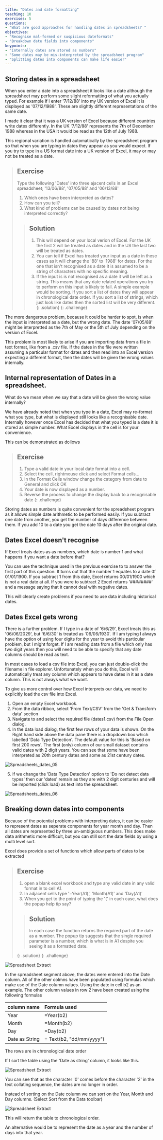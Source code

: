 ```yaml
---
title: "Dates and date formatting"
teaching: 10
exercises: 5
questions:
- "What are good approaches for handling dates in spreadsheets? "
objectives:
- "Recognise mal-formed or suspicious dateformats"
- "Breakdown date fields into components"
keypoints:
- "Internally dates are stored as numbers"
- "Some dates may be mis-interpreted by the spreadsheet program"
- "Splitting dates into components can make life easier"
---
```


## Storing dates in a spreadsheet

When you enter a date into a spreadsheet it looks like a date although the spreadsheet may perform some slight reformatting of what you actually typed. For example if I enter '7/12/88' into my UK version of Excel it is displayed as '07/12/1988'. These are slightly different representations of the same date.

I made it clear that it was a UK version of Excel because different countries write dates differently. In the UK '7/12/88' represents the 7th of December 1988 whereas in the USA it would be read as the 12th of July 1988.

This regional variation is handled automatically by the spreadsheet program so that when you are typing in dates they appear as you would expect. If you try to type in a US format date into a UK version of Excel, it may or may not be treated as a date.

> ## Exercise
> 
> Type the following 'Dates' into three ajacent cells in an Excel spreadsheet; '13/06/88', '07/05/88' and '06/13/88'
> 
> 1. Which ones have been interpreted as dates?
> 2. How can you tell?
> 3. What kind of problems can be caused by dates not being interpreted correctly?
> 
> > ## Solution
> > 
> > 1. This will depend on your local verion of Excel. For the UK the first 2 will be treated as dates and in the US the last two will be treated as dates.
> > 2. You can tell if Excel has treated your input as a date in these cases as it will change the '88' to '1988' for dates. For the one that isn't recognised as a date it is assumed to be a string of characters with no specific meaning.
> > 3. If the input is is not recognised as a date it will be left as a string. This means that any date related operations you try to perform on this input is likely to fail. A simple example would be sorting. If you sort a list of dates they will appear in chronological date order. If you sort a list of strings, which just look like dates then the sorted list will be very different.
> {: .solution}
{: .challenge}

The more dangerous problem, because it could be harder to spot, is when the input is interpreted as a date, but the wrong date. The date '07/05/88' might be interpretted as the 7th of May or the 5th of July depending on the version of Excel.

This problem is most likely to arise if you are importing data from a file in text format, like from a .csv file. If the dates in the file were written assuming a particular format for dates and then read into an Excel version expecting a different format, then the dates will be given the wrong values internally. 




## Internal representation of Dates in a spreadsheet.

What do we mean when we say that a date will be given the wrong value internally? 

We have already noted that when you type in a date, Excel may re-format what you type, but what is displayed still looks like a recognisable date. Internally however once Excel has decided that what you typed is a date it is stored as simple number. What Excel displays in the cell is for your convenience.

This can be demonstrated as dollows

> ## Exercise
> 
> 1. Type a valid date in your local date format into a cell. 
> 2. Select the cell, rightmouse click and select Format cells...
> 3. In the Format Cells window change the category from date to General and click OK
> 4. Your date is now displayed as a number.
> 5. Reverse the process to change the display back to a recognisable date
{: .challenge}

Storing dates as numbers is quite convenient for the spreadsheet program as it allows simple date arithmetic to be performed easily. If you subtract one date from another, you get the number of days difference between them. If you add 10 to a date you get the date 10 days after the original date.


## Dates Excel doesn't recognise

If Excel treats dates as as numbers, which date is number 1 and what happens if you want a date before that?

You can use the technique used in the previous exercise to to answer the first part of this question. It turns out that the number 1 equates to a date 0f 01/01/1900. If you subtract 1 from this date, Excel returns 00/01/1900 which is not a real date at all. If you were to subtract 2 Excel returns '########' and a message saying that it cannot deal with negative dates. 

This will clearly create problems if you need to use data including historical dates.

## Dates Excel gets wrong

There is a further problem. If I type in a date of '6/6/29', Excel treats this as '06/06/2029', but '6/6/30' is treated as '06/06/1930'. If I am typing I always have the option of using four digits for the year to avoid this particular problem, but I might forget. If I am reading data from a file which only has two digit years then you will need to be able to specify that any date columns should be read as text. 

In most cases to load a csv file into Excel, you can just double-click the filename in file explorer. Unfortunately when you do this, Excel will automatically treat any column which appears to have dates in it as a date column. This is not always what we want. 

To give us more control over how Excel interprets our data, we need to explicitly load the csv file into Excel.

1. Open an empty Excel workbook. 
2. From the data ribbon, select 'From Text/CSV' from the 'Get & Transform data' section
3. Navigate to and select the required file (dates1.csv) from the File Open dialog. 
4. In the data load dialog, the first few rows of your data is shown. On the Right hand side above the data pane there is a dropdown box which labelled 'Data Type Detection'. The default value for this is 'Based on first 200 rows'. The first (only) column of our small dataset contains valid dates with 2 digit years. You can see that some have been interpreted as 20th century dates and some as 21st century dates.

![Spreadsheets_dates_05](../fig/Spreadsheets_dates_05.png)

5. If we change the 'Data Type Detection' option to 'Do not detect data types' then our 'dates' remain as they are with 2 digit centuries and will be imported (click load) as text into the spreadsheet.


![Spreadsheets_dates_06](../fig/Spreadsheets_dates_06.png)
 
 
## Breaking down dates into components

Because of the potential problems with interpreting dates, it can be easier to represent dates as seperate components for year month and day. Then all dates are represented by three un-ambiguous numbers. This does make data arithmetic more difficult, but you can still sort the date fields by using a multi level sort.

Excel does provide a set of functions which allow parts of dates to be extracted

> ## Exercise 
> 
> 1. open a blank excel workbook and type any valid date in any valid format in to cell A1.
> 2. In adjacent cells type '=Year(A1)', 'Month(A1)' and 'Day(A1)'
> 3. When you get to the point of typing the '(' in each case, what does the popup help tip say?
> 
> > ## Solution
> > 
> > In each case the function returns the required part of the date as a number.
> > The popup tip suggests that the single required parameter is a number, which is what is in A1 despite you seeing it as a formatted date.
> > 
> {: .solution}
{: .challenge}
 
![Spreadsheet Extract](../fig/Spreadsheets_dates_01.png)

In the spreadsheet segment above, the dates were entered into the Date column. 
All of the other colmns have been populated using formulas which make use of the Date column values.
Using the date in cell b2 as an example. The other column values in row 2 have been created using the following formulas

| column name | Formula used |
|-------------|:-----------------|
|Year         | =Year(b2) |
| Month       | =Month(b2) |
| Day         | =Day(b2)  |
|Date as String | = Text(b2, "dd/mm/yyyy") |

The rows are in chronological date order

If I sort the table using the 'Date as string' column, it looks like this.

![Spreadsheet Extract](../fig/Spreadsheets_dates_02.png)

You can see that as the character '0' comes before the character '2' in the text collating sequence, the dates are no longer in order.

Instead of sorting on the Date column we can sort on the Year, Month and Day columns. (Select Sort from the Data toolbar)


![Spreadsheet Extract](../fig/Spreadsheets_dates_03.png)

This will return the table to chronological order. 

An alternative would be to represent the date as a year and the number of days into that year. 



